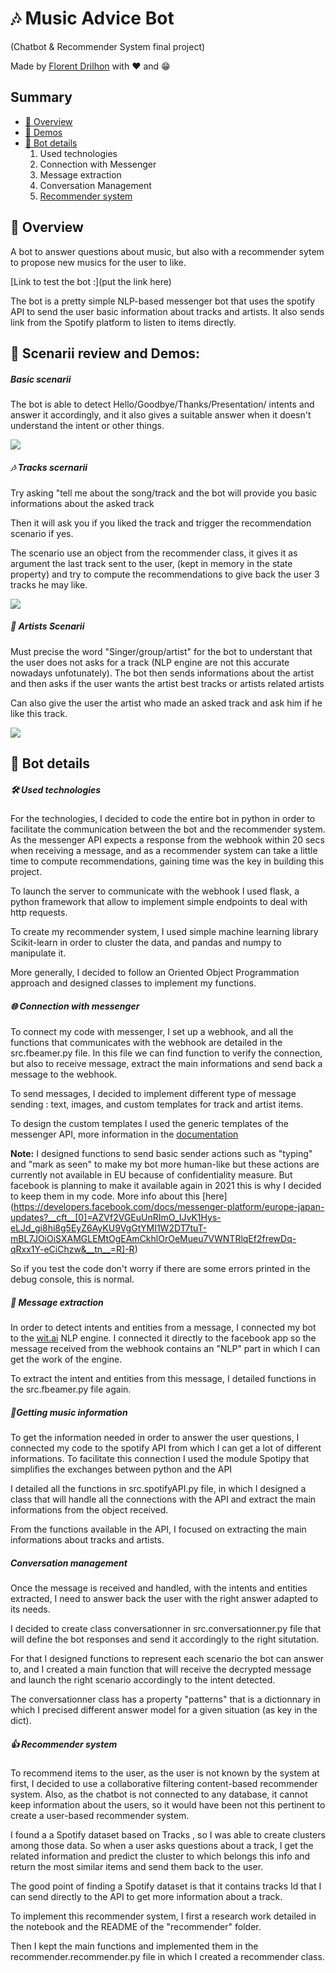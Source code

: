 # 🎶 Music Advice Bot

(Chatbot & Recommender System final project)

Made by [Florent Drilhon](https://github.com/florentdrilhon) with ❤ and 😁


## Summary

- [🎯 Overview](#-overview)
- [👀 Demos](#-scenarii-review-and-demos)
- [🤖 Bot details](#-project-details)
   1. Used technologies
   2. Connection with Messenger
   3. Message extraction
   4. Conversation Management
   5. [Recommender system](#-recommender-system)


## 🎯 Overview

A bot to answer questions about music, but also with a recommender sytem to propose new musics for the user to like.

[Link to test the bot :](put the link here) 

The bot is a pretty simple NLP-based messenger bot that uses the spotify API to send the user basic information about tracks and artists. It also sends link from the Spotify platform to listen to items directly.



## 👀 Scenarii review and Demos:




##### Basic scenarii

The bot is able to detect Hello/Goodbye/Thanks/Presentation/ intents and answer it accordingly, and it also gives a suitable answer when it doesn't understand the intent or other things. 

![](./images/basic-scenarii-demo.gif)

##### 🎶 Tracks scernarii

Try asking "tell me about the song/track <trackName> and the bot will provide you basic informations about the asked track

Then it will ask you if you liked the track and trigger the recommendation scenario if yes. 

The scenario use an object from the recommender class, it gives it as argument the last track sent to the user, (kept in memory in the state property) and try to compute the recommendations to give back the user 3 tracks he may like.

![](./images/track-scenarii-demo.gif)


##### 🎤 Artists Scenarii

Must precise the word "Singer/group/artist" for the bot to understant that the user does not asks for a track (NLP engine are not this accurate nowadays unfotunately).
The bot then sends informations about the artist and then asks if the user wants the artist best tracks or artists related artists

Can also give the user the artist who made an asked track and ask him if he like this track.

![](./images/artist-scenarii-demo.gif)


## 🤖 Bot details


##### 🛠 Used technologies

For the technologies, I decided to code the entire bot in python in order to facilitate the communication between the bot and the recommender system. As the messenger API expects a response from the webhook within 20 secs when receiving a message, and as a recommender system can take a little time to compute recommendations, gaining time was the key in building this project.

To launch the server to communicate with the webhook I used flask, a python framework that allow to implement simple endpoints to deal with http requests.

To create my recommender system, I used simple machine learning library Scikit-learn in order to cluster the data, and pandas and numpy to manipulate it.

More generally, I decided to follow an Oriented Object Programmation approach and designed classes to implement my functions.

##### 🌐 Connection with messenger

To connect my code with messenger, I set up a webhook, and all the functions that communicates with the webhook are detailed in the src.fbeamer.py file. In this file we can find function to verify the connection, but also to receive message, extract the main informations and send back a message to the webhook.

To send messages, I decided to implement different type of message sending : text, images, and custom templates for track and artist items.

To design the custom templates I used the generic templates of the messenger API, more information in the [documentation](https://developers.facebook.com/docs/messenger-platform/send-messages/template/generic/)

**Note:** I designed functions to send basic sender actions such as "typing" and "mark as seen" to make my bot more human-like but these actions are currently not available in EU because of confidentiality measure. But facebook is planning to make it available again in 2021 this is why I decided to keep them in my code. More info about this [here] (https://developers.facebook.com/docs/messenger-platform/europe-japan-updates?__cft__[0]=AZVf2VGEuUnRImO_IJvK1Hys-eLJd_gi8hi8g5EyZ6AyKU9VgGtYMI1W2DT7tuT-mBL7JOiOiSXAMGLEMtOgEAmCkhlOrOeMueu7VWNTRlqEf2frewDq-qRxx1Y-eCiChzw&__tn__=R]-R)

So if you test the code don't worry if there are some errors printed in the debug console, this is normal.

##### 📩 Message extraction

In order to detect intents and entities from a message, I connected my bot to the [wit.ai](https://wit.ai/) NLP engine. I connected it directly to the facebook app so the message received from the webhook contains an "NLP" part in which I can get the work of the engine.

To extract the intent and entities from this message, I detailed functions in the src.fbeamer.py file again.


##### 🎸Getting music information

To get the information needed in order to answer the user questions, I connected my code to the spotify API from which I can get a lot of different informations. To facilitate this connection I used the module Spotipy that simplifies the exchanges between python and the API

I detailed all the functions in src.spotifyAPI.py file, in which I designed a class that will handle all the connections with the API and extract the main informations from the object received.

From the functions available in the API, I focused on extracting the main informations about tracks and artists.

##### Conversation management

Once the message is received and handled, with the intents and entities extracted, I need to answer back the user with the right answer adapted to its needs.

I decided to create class conversationner in src.conversationner.py file that will define the bot responses and send it accordingly to the right situtation.

For that I designed functions to represent each scenario the bot can answer to, and I created a main function that will receive the decrypted message and launch the right scenario accordingly to the intent detected.

The conversationner class has a property "patterns" that is a dictionnary in which I precised different answer model for a given situation (as key in the dict).


##### 👍 Recommender system 

To recommend items to the user, as the user is not known by the system at first, I decided to use a collaborative filtering content-based recommender system. Also, as the chatbot is not connected to any database, it cannot keep information about the users, so it would have been not this pertinent to create a user-based recommender system.

I found a a Spotify dataset based on Tracks , so I was able to create clusters among those data. So when a user asks questions about a track, I get the related information and predict the cluster to which belongs this info and return the most similar items and send them back to the user.

The good point of finding a Spotify dataset is that it contains tracks Id that I can send directly to the API to get more information about a track.

To implement this recommender system, I first a research work detailed in the notebook and the README of the "recommender" folder. 

Then I kept the main functions and implemented them in the recommender.recommender.py file in which I created a recommender class.



